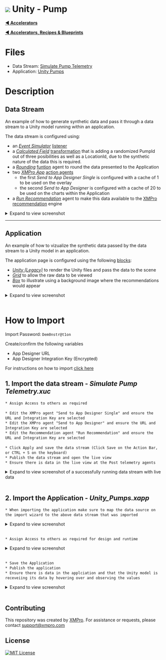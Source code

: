 # <img alternative="XMPro Logo X" width="30px" src="https://xmks.s3.amazonaws.com/2020/X-Blue.png#gh-light-mode-only"> Unity - Pump

[**◄ Accelerators**](https://github.com/XMPro/Accelerators-Recipes-Blueprints/tree/master/Accelerators)

[**◄ Accelerators, Recipes & Blueprints**](https://github.com/XMPro/Accelerators-Recipes-Blueprints)

# Files
* Data Stream: <a href="https://github.com/XMPro/Accelerators-Recipes-Blueprints/blob/master/Accelerators/3D%20Capability/Unity%20-%20Pumps/Data%20Stream/Simulate%20Pump%20Telemetry.xuc" target="_blank">Simulate Pump Telemetry</a>
* Application: <a href="https://github.com/XMPro/Accelerators-Recipes-Blueprints/blob/master/Accelerators/3D%20Capability/Unity%20-%20Pumps/Application/Unity_Pumps.xapp" target="_blank">Unity Pumps</a>

# Description
## Data Stream
An example of how to generate synthetic data and pass it through a data stream to a Unity model running within an application.

The data stream is configured using: 
* an <a href="https://xmpro.gitbook.io/event-simulator/" target="_blank"><i>Event Simulator</i></a> <a href="https://documentation.xmpro.com/concepts/agent#listeners" target="_blank">listener</a>
* a <a href="https://xmpro.gitbook.io/calculated-field/" target="_blank"><i>Calculated Field</i></a> <a href="https://documentation.xmpro.com/concepts/agent#transformations" target="_blank">transformation</a> that is adding a randomized PumpId out of three posibilities as well as a LocationId, due to the synthetic nature of the data this is required.
* a <a href="https://xmpro.gitbook.io/rounding/" target="_blank"><i>Rounding</i></a> <a href="https://documentation.xmpro.com/concepts/agent#functions" target="_blank">funtion</a> agent to round the data presented to the Application 
* two <a href="https://xmpro.gitbook.io/xmpro-app/" target="_blank"><i>XMPro App</i></a> <a href="https://documentation.xmpro.com/concepts/agent#action-agents" target="_blank">action agents</a>
	* the first <i>Send to App Designer Single</i> is configured with a cache of 1 to be used on the overlay
	* the second <i>Send to App Designer</i> is configured with a cache of 20 to be used on the charts within the Application
* a <a href="https://xmpro.gitbook.io/run-recommendation" target="_blank"><i>Run Recommendation</i></a> agent to make this data available to the <a href="https://xmpro.com/prescriptive-recommendations/" target="_blank">XMPro recommendation</a> engine

<details>
  <summary markdown="span">Expand to view screenshot</summary>
  <br />

![Configured Data Stream](Images/Data%20Stream.png)
</details>

<!-- blank line -->
----
<!-- blank line -->

## Application
An example of how to vizualize the synthetic data passed by the data stream to a Unity model in an application.

The application page is configured using the following <a href="https://documentation.xmpro.com/concepts/application/block" target="_blank">blocks</a>:
* <a href="https://documentation.xmpro.com/blocks-toolbox/visualizations/unity-1" target="_blank"><i>Unity (Legacy)</i></a> to render the Unity files and pass the data to the scene
* <a href="https://documentation.xmpro.com/blocks-toolbox/basic/data-grid"><i>Grid</i></a> to allow the raw data to be viewed
* <a href="https://documentation.xmpro.com/blocks-toolbox/layout/box-and-data-repeater-box" target="_blank"><i>Box</i></a> to illustrate using a background image where the recommendations would appear 

<details>
  <summary markdown="span">Expand to view screenshot</summary>
  <br />

![Configured Data Stream](Images/Application.png)
</details>

<br />

# How to Import
Import Password: `Dem0nstr@t1on`

Create/confirm the following variables
  * App Designer URL
  * App Designer Integration Key (Encrypted)

For instructions on how to import <a href="https://documentation.xmpro.com/how-tos/import-export-and-clone#importing">click here</a>

## 1. Import the data stream - <i><b>Simulate Pump Telemetry.xuc</b></i>

    * Assign Access to others as required
	
	* Edit the XMPro agent "Send to App Designer Single" and ensure the URL and Integration Key are selected
	* Edit the XMPro agent "Send to App Designer" and ensure the URL and Integration Key are selected
	* Edit the Recommendation agent "Run Recommendation" and ensure the URL and Integration Key are selected

	* Click Apply and save the data stream (Click Save on the Action Bar, or CTRL + S on the keyboard)
	* Publish the data stream and open the live view
	* Ensure there is data in the live view at the Post telemetry agents

<details>
  <summary markdown="span">Expand to view screenshot of a successfully running data stream with live data</summary>
  <br />

![Running Data Stream](Images/Running%20Data%20Stream.png) 
</details>
<br />

## 2. Import the Application - <i><b>Unity_Pumps.xapp</b></i>

	* When importing the application make sure to map the data source on the import wizard to the above data stream that was imported

<details>
  <summary markdown="span">Expand to view screenshot</summary>
  <br />

![Running Data Stream](Images/Import%20Options.png) 
</details>
<br />

    * Assign Access to others as required for design and runtime

<details>
  <summary markdown="span">Expand to view screenshot</summary>
  <br />

![Running Data Stream](Images/ApplicationAccess.png) 
</details>
<br />
	
	* Save the Application
	* Publish the application
	* Ensure there is data in the applciation and that the Unity model is receveiing its data by hovering over and observing the values

<details>
  <summary markdown="span">Expand to view screenshot</summary>
  <br />

![Running Data Stream](Images/Application.png) 
</details>

<br />

## Contributing
This repository was created by <a href="https://xmpro.com/">XMPro</a>. For assistance or requests, please contact <a href="mailto:support@xmpro.com">support@xmpro.com</a>

## License
[![MIT License](https://img.shields.io/badge/License-MIT-green.svg)](https://choosealicense.com/licenses/mit/)